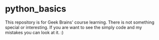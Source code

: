 # python_basics
This repository is for Geek Brains' course learning. There is not something special or interesting. If you are want to see the simply code and my mistakes you can look at it. :)

